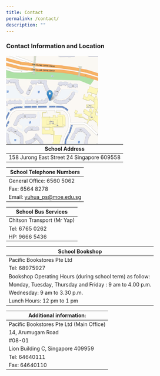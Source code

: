 ```yaml
---
title: Contact
permalink: /contact/
description: ""
---
```

### Contact Information and Location

<img src="/images/googlemap.png" style="width:250px;height:240px;margin-right:15px;" align = "left">

| School Address 	|
|---	|
| 158 Jurong East Street 24 Singapore 609558 	|

| School Telephone Numbers 	|
|---	|
| General Office: 6560 5062 	|
| Fax: 6564 8278 	|
| Email: yuhua_ps@moe.edu.sg 	|

| School Bus Services 	|
|---	|
| Chitson Transport (Mr Yap) 	|
| Tel: 6765 0262 	|
| HP: 9666 5436 	|

| School Bookshop 	|
|---	|
| Pacific Bookstores Pte Ltd 	|
| Tel: 68975927 	|
| Bookshop Operating Hours (during school term) as follow: 	|
| Monday, Tuesday, Thursday and Friday : 9 am to 4.00 p.m. 	|
| Wednesday: 9 am to 3.30 p.m. 	|
| Lunch Hours: 12 pm to 1 pm 	|

| Additional information: 	|
|---	|
| Pacific Bookstores Pte Ltd (Main Office) 	|
| 14, Arumugam Road 	|
| #08-01 	|
| Lion Building C, Singapore 409959 	|
| Tel: 64640111 	|
| Fax: 64640110 	|

